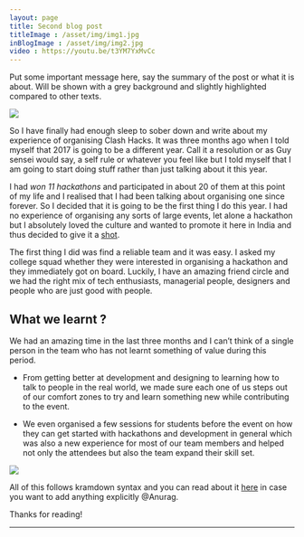 ```yaml
---
layout: page
title: Second blog post
titleImage : /asset/img/img1.jpg
inBlogImage : /asset/img/img2.jpg
video : https://youtu.be/t3YM7YxMvCc
---
```

<!--The main message content goes here.-->
<p class="message">
  Put some important message here, say the summary of the post or what it is about. Will be shown with a grey background and slightly highlighted compared to other texts.
</p>

<!--The title image goes here.-->
<div class="post-title-image">
  <img src="{{page.titleImage}}" class="image-responsive">
</div>

<!--The main content goes here.-->
<!--Drop breaks on your own as per content.-->
So I have finally had enough sleep to sober down and write about my experience of organising Clash Hacks. It was three months ago when I told myself that 2017 is going to be a different year. Call it a resolution or as Guy sensei would say, a self rule or whatever you feel like but I told myself that I am going to start doing stuff rather than just talking about it this year.

I had *won 11 hackathons* and participated in about 20 of them at this point of my life and I realised that I had been talking about organising one since forever. So I decided that it is going to be the first thing I do this year. I had no experience of organising any sorts of large events, let alone a hackathon but I absolutely loved the culture and wanted to promote it here in India and thus decided to give it a [shot](http://hacksociety.tech).

The first thing I did was find a reliable team and it was easy. I asked my college squad whether they were interested in organising a hackathon and they immediately got on board. Luckily, I have an amazing friend circle and we had the right mix of tech enthusiasts, managerial people, designers and people who are just good with people.

## What we learnt ?

We had an amazing time in the last three months and I can’t think of a single person in the team who has not learnt something of value during this period. 

* From getting better at development and designing to learning how to talk to people in the real world, we made sure each one of us steps out of our comfort zones to try and learn something new while contributing to the event. 

* We even organised a few sessions for students before the event on how they can get started with hackathons and development in general which was also a new experience for most of our team members and helped not only the attendees but also the team expand their skill set.

<div class="post-inline-image">
  <img src="{{page.inBlogImage}}" class="image-responsive">
</div>


All of this follows kramdown syntax and you can read about it [here](https://kramdown.gettalong.org/syntax.html) in case you want to add anything explicitly @Anurag. 


Thanks for reading!
<hr/>